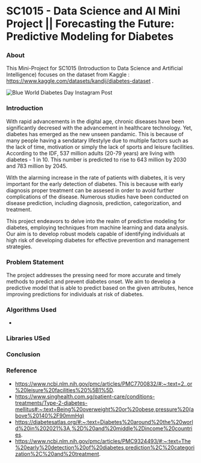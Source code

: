 # SC1015 - Data Science and AI Mini Project || Forecasting the Future: Predictive Modeling for Diabetes 

### About
This Mini-Project for SC1015 (Introduction to Data Science and Artificial Intelligence) focuses on the dataset from Kaggle : https://www.kaggle.com/datasets/kandij/diabetes-dataset .

![Blue World Diabetes Day Instagram Post](https://github.com/mahopon/sc1015-miniprj/assets/162700690/4a33a258-aa95-4a53-8942-a0d743e1b01b)

### Introduction
With rapid advancements in the digital age, chronic diseases have been significantly decresed with the advancement in healthcare technology. Yet, diabetes has emerged as the new unseen pandamic. This is because of many people having a sendatary lifestylye due to multiple factors such as the lack of time, motivation or simply the lack of sports and leisure facilities. According to the IDF, 537 million adults (20-79 years) are living with diabetes - 1 in 10. This number is predicted to rise to 643 million by 2030 and 783 million by 2045. 

With the alarming increase in the rate of patients with diabetes, it is very important for the early detection of diabetes. This is because with early diagnosis proper treatment can be assesed in order to avoid further complications of the disease. Numerous studies have been conducted on disease prediction, including diagnosis, prediction, categorization, and treatment.

This project endeavors to delve into the realm of predictive modeling for diabetes, employing techniques from machine learning and data analysis. Our aim is to develop robust models capable of identifying individuals at high risk of developing diabetes for effective prevention and management strategies.

### Problem Statement
The project addresses the pressing need for more accurate and timely methods to predict and prevent diabetes onset. We aim to develop a predictive model that is able to predict based on the given attributes, hence improving predictions for individuals at risk of diabetes.

### Algorithms Used
- 
### Libraries USed

### Conclusion
### Reference
- https://www.ncbi.nlm.nih.gov/pmc/articles/PMC7700832/#:~:text=2.,or%20leisure%20facilities%20%5B1%5D.
- https://www.singhealth.com.sg/patient-care/conditions-treatments/Type-2-diabetes-mellitus#:~:text=Being%20overweight%20or%20obese,pressure%20(above%20140%2F90mmHg)
- https://diabetesatlas.org/#:~:text=Diabetes%20around%20the%20world%20in%202021%3A,%2D%20and%20middle%2Dincome%20countries.
- https://www.ncbi.nlm.nih.gov/pmc/articles/PMC9324493/#:~:text=The%20early%20detection%20of%20diabetes,prediction%2C%20categorization%2C%20and%20treatment.
